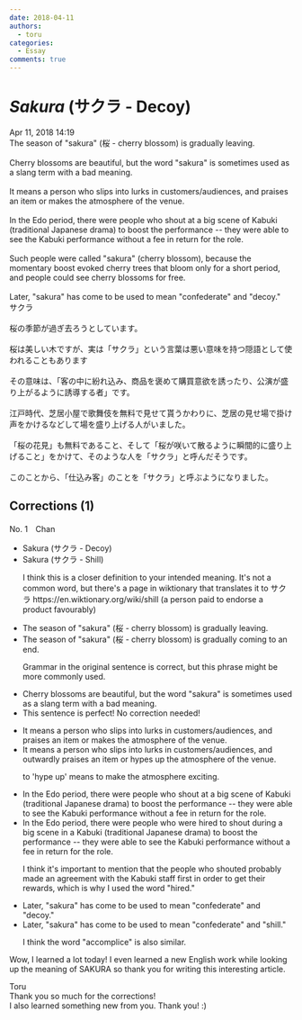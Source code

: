 ```yaml
---
date: 2018-04-11
authors:
  - toru
categories:
  - Essay
comments: true
---
```


# <strong><em>Sakura</strong></em> (サクラ - Decoy)
<div class="date">Apr 11, 2018 14:19</div>
<div id="post"><div id="body_show_ori">
The season of "sakura" (桜 - cherry blossom) is gradually leaving.<br/><br/>Cherry blossoms are beautiful, but the word "sakura" is sometimes used as a slang term with a bad meaning.<br/><br/>It means a person who slips into lurks in customers/audiences, and praises an item or makes the atmosphere of the venue.<br/><br/>In the Edo period, there were people who shout at a big scene of Kabuki (traditional Japanese drama) to boost the performance -- they were able to see the Kabuki performance without a fee in return for the role.<br/><br/>Such people were called "sakura" (cherry blossom), because the momentary boost evoked cherry trees that bloom only for a short period, and people could see cherry blossoms for free.<br/><br/>Later, "sakura" has come to be used to mean "confederate" and "decoy."
</div></div>

<!-- more -->

<div id="post_ja"><div id="body_show_mo">
サクラ<br/><br/>桜の季節が過ぎ去ろうとしています。<br/><br/>桜は美しい木ですが、実は「サクラ」という言葉は悪い意味を持つ隠語として使われることもあります<br/><br/>その意味は、「客の中に紛れ込み、商品を褒めて購買意欲を誘ったり、公演が盛り上がるように誘導する者」です。<br/><br/>江戸時代、芝居小屋で歌舞伎を無料で見せて貰うかわりに、芝居の見せ場で掛け声をかけるなどして場を盛り上げる人がいました。<br/><br/>「桜の花見」も無料であること、そして「桜が咲いて散るように瞬間的に盛り上げること」をかけて、そのような人を「サクラ」と呼んだそうです。<br/><br/>このことから、「仕込み客」のことを「サクラ」と呼ぶようになりました。
</div></div>

## Corrections (1)
<div id="block"><div class="first_name"> No. 1　<span class="just_name">Chan</span></div><div id="block2">
<ul class="correction_field">
<li class="incorrect">Sakura (サクラ - Decoy)</li>
<li class="corrected correct">
Sakura (サクラ - <span class="f_blue">Shill</span>)
<p class="correction_comment">I think this is a closer definition to your intended meaning. It's not a common word, but there's a page in wiktionary that translates it to サクラ https://en.wiktionary.org/wiki/shill (a person paid to endorse a product favourably)</p>
</li>
</ul>
<ul class="correction_field">
<li class="incorrect">The season of "sakura" (桜 - cherry blossom) is gradually leaving.</li>
<li class="corrected correct">
The season of "sakura" (桜 - cherry blossom) is gradually <span class="f_blue">coming to an end.</span>
<p class="correction_comment">Grammar in the original sentence is correct, but this phrase might be more commonly used.</p>
</li>
</ul>
<ul class="correction_field">
<li class="incorrect">Cherry blossoms are beautiful, but the word "sakura" is sometimes used as a slang term with a bad meaning.</li>
<li class="corrected perfect">This sentence is perfect! No correction needed!</li>
</ul>
<ul class="correction_field">
<li class="incorrect">It means a person who slips into lurks in customers/audiences, and praises an item or makes the atmosphere of the venue.</li>
<li class="corrected correct">
It means a person who <span class="f_blue"><span class="sline">slips into</span></span> lurks in <span class="f_blue"><span class="sline">customers/</span></span>audiences, and <span class="f_red">outwardly</span> praises an item or <span class="f_red">hypes up</span> the atmosphere of the venue.
<p class="correction_comment">to 'hype up' means to make the atmosphere exciting.</p>
</li>
</ul>
<ul class="correction_field">
<li class="incorrect">In the Edo period, there were people who shout at a big scene of Kabuki (traditional Japanese drama) to boost the performance -- they were able to see the Kabuki performance without a fee in return for the role.</li>
<li class="corrected correct">
In the Edo period, there were people who <span class="f_red">were hired to </span>shout <span class="f_red">during</span> a big scene <span class="f_blue">in a</span> Kabuki (traditional Japanese drama) to boost the performance -- they were able to see the Kabuki performance without a fee in return for the role.
<p class="correction_comment">I think it's important to mention that the people who shouted probably made an agreement with the Kabuki staff first in order to get their rewards, which is why I used the word "hired."</p>
</li>
</ul>
<ul class="correction_field">
<li class="incorrect">Later, "sakura" has come to be used to mean "confederate" and "decoy."</li>
<li class="corrected correct">
Later, "sakura" has come to be used to mean "confederate" and "<span class="f_blue">shill</span>."
<p class="correction_comment">I think the word "accomplice" is also similar.</p>
</li>
</ul>
<p class="comment_small">
 Wow, I learned a lot today! I even learned a new English work while looking up the meaning of SAKURA so thank you for writing this interesting article.
</p>

</div><div class="name"><span class="just_name">Toru</span><br>
Thank you so much for the corrections!<br/>I also learned something new from you. Thank you! :)
</div>
</div>
